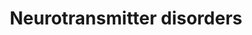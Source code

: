 ---
annotations:
- id: DOID:0090145
  parent: genetic disease
  type: Disease Ontology
  value: dopamine beta-hydroxylase deficiency
- id: PW:0000407
  parent: classic metabolic pathway
  type: Pathway Ontology
  value: neurotransmitter metabolic pathway
- id: DOID:0080855
  parent: central nervous system disease
  type: Disease Ontology
  value: Parkinsonism
- id: PW:0001612
  parent: disease pathway
  type: Pathway Ontology
  value: Segawa syndrome pathway
- id: DOID:543
  parent: central nervous system disease
  type: Disease Ontology
  value: dystonia
- id: PW:0001281
  parent: classic metabolic pathway
  type: Pathway Ontology
  value: tryptophan degradation pathway
- id: PW:0002511
  parent: classic metabolic pathway
  type: Pathway Ontology
  value: dopamine degradation pathway
- id: PW:0001237
  parent: classic metabolic pathway
  type: Pathway Ontology
  value: serotonin biosynthetic pathway
- id: PW:0000409
  parent: classic metabolic pathway
  type: Pathway Ontology
  value: dopamine metabolic pathway
- id: DOID:0090123
  parent: genetic disease
  type: Disease Ontology
  value: aromatic L-amino acid decarboxylase deficiency
- id: PW:0001284
  parent: classic metabolic pathway
  type: Pathway Ontology
  value: tyrosine degradation pathway
- id: PW:0000052
  parent: classic metabolic pathway
  type: Pathway Ontology
  value: tyrosine metabolic pathway
- id: PW:0002208
  parent: disease pathway
  type: Pathway Ontology
  value: dopamine beta-hydroxylase deficiency pathway
- id: DOID:0060693
  parent: genetic disease
  type: Disease Ontology
  value: Brunner Syndrome
- id: PW:0000441
  parent: classic metabolic pathway
  type: Pathway Ontology
  value: epinephrine metabolic pathway
- id: PW:0002512
  parent: classic metabolic pathway
  type: Pathway Ontology
  value: epinephrine degradation pathway
- id: PW:0000802
  parent: classic metabolic pathway
  type: Pathway Ontology
  value: dopamine biosynthetic pathway
- id: PW:0000803
  parent: classic metabolic pathway
  type: Pathway Ontology
  value: epinephrine biosynthetic pathway
- id: PW:0000410
  parent: classic metabolic pathway
  type: Pathway Ontology
  value: serotonin metabolic pathway
- id: PW:0002324
  parent: disease pathway
  type: Pathway Ontology
  value: aromatic L-amino acid decarboxylase deficiency pathway
- id: PW:0000054
  parent: classic metabolic pathway
  type: Pathway Ontology
  value: tryptophan metabolic pathway
authors:
- AnneFriesacher
- DeSl
- Egonw
- Khanspers
- IreneHemel
- Mkutmon
- MaintBot
- Eweitz
- Finterly
- Larsgw
citedin: ''
communities:
- Diseases
- IEM
- ONTOX
- RareDiseases
description: Neurotransmitters are chemical messengers which mediate, amplify, or
  modulate synaptic transmissions between neurons, meaning that many are involved
  in primary brain functions such as movement, pain threshold, memory, and so on.
  The are various disorders associated with neurotransmitter dysfunction, which may
  also be caused by defects in the neurotransmitter transporters. This pathway describes
  various defects including deficiencies of tyrosine hydrolyse (TH), aromatic l-amino
  acid decarboxylase (AADC), dopamine Beta-Hydroxylase (DBH), monoamine oxidase A,
  as well as the heredity dopamine transporter syndrome and the brain dopamine-serotonin
  vesicular transporter (VMAT2) disease.   This pathway was inspired by Edition 5,
  Chapter 19 of the book of Blau (ISBN 9783030677268) (Ed.4 Chapter 31).
last-edited: 2024-02-11
ndex: d875fc9c-8b69-11eb-9e72-0ac135e8bacf
organisms:
- Homo sapiens
redirect_from:
- /index.php/Pathway:WP4220
- /instance/WP4220
- /instance/WP4220_r128514
revision: r128514
schema-jsonld:
- '@context': https://schema.org/
  '@id': https://wikipathways.github.io/pathways/WP4220.html
  '@type': Dataset
  creator:
    '@type': Organization
    name: WikiPathways
  description: Neurotransmitters are chemical messengers which mediate, amplify, or
    modulate synaptic transmissions between neurons, meaning that many are involved
    in primary brain functions such as movement, pain threshold, memory, and so on.
    The are various disorders associated with neurotransmitter dysfunction, which
    may also be caused by defects in the neurotransmitter transporters. This pathway
    describes various defects including deficiencies of tyrosine hydrolyse (TH), aromatic
    l-amino acid decarboxylase (AADC), dopamine Beta-Hydroxylase (DBH), monoamine
    oxidase A, as well as the heredity dopamine transporter syndrome and the brain
    dopamine-serotonin vesicular transporter (VMAT2) disease.   This pathway was inspired
    by Edition 5, Chapter 19 of the book of Blau (ISBN 9783030677268) (Ed.4 Chapter
    31).
  keywords:
  - 3-Methoxytyramine
  - 3-O-methyldopa
  - 3-methoxy-4-hydroxyphenylglycol
  - 5-HIAL
  - 5-Hydroxyindoleacetic acid
  - 5-Hydroxytryptophan
  - AADC
  - Aldehyde dehydrogenase
  - BH4
  - COMT
  - DBH
  - Dihydroxyphenylacetic acid
  - Dopamine
  - Epinephrine
  - Homovanillic acid
  - L-Dopa
  - L-Tryptophan
  - L-Tyrosine
  - MAOA
  - Metanephrine
  - Norepinephrine
  - Normetanephrine
  - PLP
  - PNMT
  - SLC18A2
  - SLC6A3
  - Serotonin
  - TH
  - TPH
  - TPH1
  - TPH2
  - Vanillactic acid
  - Vanillylmandelic acid
  - melatonin
  - qBH2
  license: CC0
  name: Neurotransmitter disorders
seo: CreativeWork
title: Neurotransmitter disorders
wpid: WP4220
---